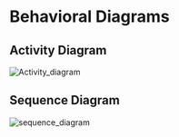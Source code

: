 # Behavioral Diagrams

## Activity Diagram
![Activity_diagram](https://user-images.githubusercontent.com/102399833/161297591-2fbde53d-fb26-4dfe-842b-e29119487703.JPG)


## Sequence Diagram
![sequence_diagram](https://user-images.githubusercontent.com/102399833/161380984-1f806e70-f39d-4265-a1e9-08ffde9fb36d.JPG)
